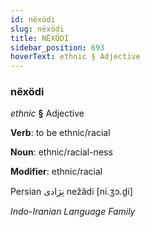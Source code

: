 ```yaml
---
id: nëxödi
slug: nëxödi
title: NËXÖDİ
sidebar_position: 693
hoverText: ethnic § Adjective
---
```


### nëxödi

*ethnic* **§** Adjective

**Verb**: to be ethnic/racial

**Noun**: ethnic/racial-ness

**Modifier**: ethnic/racial

Persian نِژادی nežâdi [ni.ʒɔ.d̪i]

*Indo-Iranian Language Family*